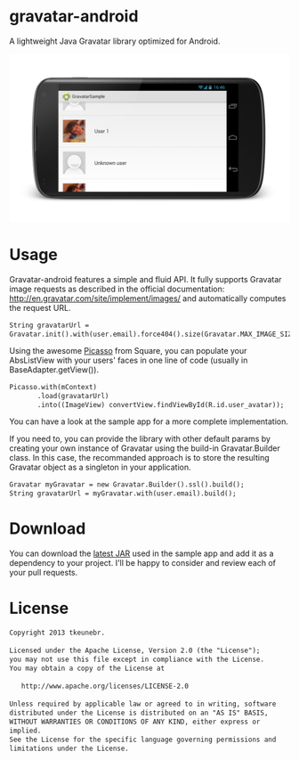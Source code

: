 gravatar-android
================

A lightweight Java Gravatar library optimized for Android.

![Gravatar-android sample screenshot](static/gravatar_sample_screenshot.png "Gravatar-android sample screenshot")


Usage
================

Gravatar-android features a simple and fluid API. It fully supports Gravatar image requests as
described in the official documentation: http://en.gravatar.com/site/implement/images/ and automatically computes
the request URL.

    String gravatarUrl = Gravatar.init().with(user.email).force404().size(Gravatar.MAX_IMAGE_SIZE_PIXEL).build();
    
Using the awesome [Picasso](https://github.com/square/picasso) from Square, you can populate your AbsListView with
your users' faces in one line of code (usually in BaseAdapter.getView()).

    Picasso.with(mContext)
           .load(gravatarUrl)
           .into((ImageView) convertView.findViewById(R.id.user_avatar));
            
You can have a look at the sample app for a more complete implementation.

If you need to, you can provide the library with other default params by creating your own instance of Gravatar
using the build-in Gravatar.Builder class. In this case, the recommanded approach
is to store the resulting Gravatar object as a singleton in your application.

    Gravatar myGravatar = new Gravatar.Builder().ssl().build();
    String gravatarUrl = myGravatar.with(user.email).build();

Download
================

You can download the 
[latest JAR](https://github.com/tkeunebr/gravatar-android/blob/master/gravatar-android-sample/libs/gravatar-android-1.0.jar) 
used in the sample app and add it as a dependency to your project. I'll be happy to consider and review each of your
pull requests.


License
================

    Copyright 2013 tkeunebr.

    Licensed under the Apache License, Version 2.0 (the "License");
    you may not use this file except in compliance with the License.
    You may obtain a copy of the License at

       http://www.apache.org/licenses/LICENSE-2.0

    Unless required by applicable law or agreed to in writing, software
    distributed under the License is distributed on an "AS IS" BASIS,
    WITHOUT WARRANTIES OR CONDITIONS OF ANY KIND, either express or implied.
    See the License for the specific language governing permissions and
    limitations under the License.
